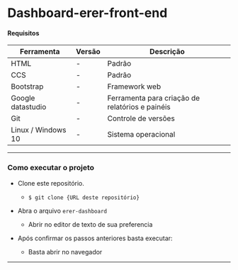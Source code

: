 # Dashboard-erer-front-end

#### Requisitos

| Ferramenta         | Versão     | Descrição                                             |
| ------------------ | ---------- | ----------------------------------------------------- |
| HTML               | -          |                Padrão                                 |
| CCS                | -          |                Padrão                                 |
| Bootstrap          | -          |               Framework web                           |
| Google datastudio  | -          |    Ferramenta para criação de relatórios e painéis    |
| Git                | -          |            Controle de versões                        |
| Linux / Windows 10 | -          |            Sistema operacional                        |

<hr />

### Como executar o projeto

- Clone este repositório.
  - `$ git clone {URL deste repositório} `

- Abra o arquivo  `erer-dashboard`

  - Abrir no editor de texto de sua preferencia 

- Após confirmar os passos anteriores basta executar:

  - Basta abrir no navegador

<hr />
